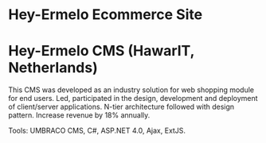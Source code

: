 # Hey-Ermelo Ecommerce Site

# Hey-Ermelo CMS (HawarIT, Netherlands)
This CMS was developed as an industry solution for web shopping module for end users. Led, participated in the design, development and deployment of client/server applications. N-tier architecture followed with design pattern. Increase revenue by 18% annually.

Tools: UMBRACO CMS, C#, ASP.NET 4.0, Ajax, ExtJS.
